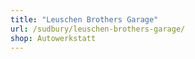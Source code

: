 ```yaml
---
title: "Leuschen Brothers Garage"
url: /sudbury/leuschen-brothers-garage/
shop: Autowerkstatt
---
```

